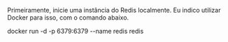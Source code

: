 Primeiramente, inicie uma instância do Redis localmente. Eu indico utilizar Docker para isso, com o comando abaixo.

docker run -d -p 6379:6379 --name redis redis